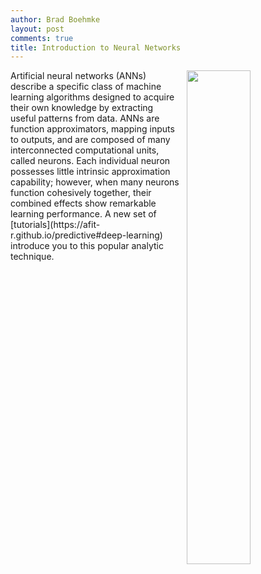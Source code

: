 ```yaml
---
author: Brad Boehmke
layout: post
comments: true
title: Introduction to Neural Networks
---
```


<img src="https://upload.wikimedia.org/wikipedia/commons/6/60/ArtificialNeuronModel_english.png"  style="float:right; margin: 0px -5px 0px 10px; width: 45%; height: 45%;" />
Artificial neural networks (ANNs) describe a specific class of machine learning algorithms designed to acquire their own knowledge by extracting useful patterns from data. ANNs are function approximators, mapping inputs to outputs, and are composed of many interconnected computational units, called neurons. Each individual neuron possesses little intrinsic approximation capability; however, when many neurons function cohesively together, their combined effects show remarkable learning performance. A new set of [tutorials](https://afit-r.github.io/predictive#deep-learning) introduce you to this popular analytic technique.
